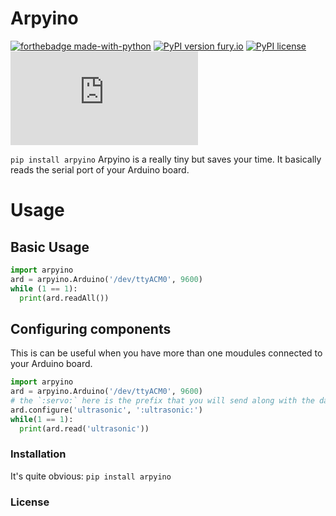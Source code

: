 # Arpyino

[![forthebadge made-with-python](http://ForTheBadge.com/images/badges/made-with-python.svg)](https://www.python.org/)
[![PyPI version fury.io](https://badge.fury.io/py/arpyino.svg)](https://pypi.python.org/pypi/arpyino/)
[![PyPI license](https://img.shields.io/pypi/l/arpyino.svg)](https://pypi.python.org/pypi/arpyino/)
[![Only some bytes!](https://badge-size.herokuapp.com/divy-work/arpyino/master/arpyino/main.py)](https://github.com/divy-work/arpyino/blob/master/arpyino/main.py)

`pip install arpyino`
Arpyino is a really tiny but saves your time. It basically reads the serial port of your Arduino board.

# Usage

## Basic Usage
```python
import arpyino
ard = arpyino.Arduino('/dev/ttyACM0', 9600)
while (1 == 1):
  print(ard.readAll())
```

## Configuring components
This is can be useful when you have more than one moudules connected to your Arduino board.
```python
import arpyino
ard = arpyino.Arduino('/dev/ttyACM0', 9600)
# the `:servo:` here is the prefix that you will send along with the data from your Arduino
ard.configure('ultrasonic', ':ultrasonic:')
while(1 == 1):
  print(ard.read('ultrasonic'))
```
### Installation

It's quite obvious:
`pip install arpyino`

### License

